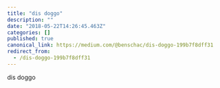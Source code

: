 ```yaml
---
title: "dis doggo"
description: ""
date: "2018-05-22T14:26:45.463Z"
categories: []
published: true
canonical_link: https://medium.com/@benschac/dis-doggo-199b7f8dff31
redirect_from:
  - /dis-doggo-199b7f8dff31
---
```


dis doggo
